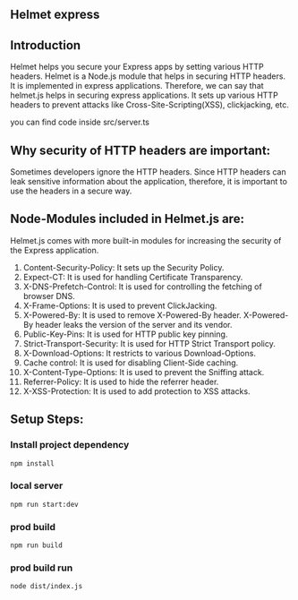 ## Helmet express

## Introduction
  Helmet helps you secure your Express apps by setting various HTTP headers.
  Helmet is a Node.js module that helps in securing HTTP headers. It is implemented in express applications. Therefore, we can say that helmet.js helps in securing express applications. It sets up various HTTP headers to prevent attacks like Cross-Site-Scripting(XSS), clickjacking, etc.
  
  you can find code inside src/server.ts

## Why security of HTTP headers are important: 
  Sometimes developers ignore the HTTP headers. Since HTTP headers can leak sensitive information about the application, therefore, it is important to use the headers in a secure way.

## Node-Modules included in Helmet.js are: 
  Helmet.js comes with more built-in modules for increasing the security of the Express application.

  1. Content-Security-Policy: It sets up the Security Policy.
  2. Expect-CT: It is used for handling Certificate Transparency.
  3. X-DNS-Prefetch-Control: It is used for controlling the fetching of browser DNS.
  4. X-Frame-Options: It is used to prevent ClickJacking.
  5. X-Powered-By: It is used to remove X-Powered-By header. X-Powered-By header leaks the version of the server and its vendor.
  6. Public-Key-Pins: It is used for HTTP public key pinning.
  7. Strict-Transport-Security: It is used for HTTP Strict Transport policy.
  8. X-Download-Options: It restricts to various Download-Options.
  9. Cache control: It is used for disabling Client-Side caching.
  10. X-Content-Type-Options: It is used to prevent the Sniffing attack.
  11. Referrer-Policy: It is used to hide the referrer header.
  12. X-XSS-Protection: It is used to add protection to XSS attacks.

## Setup Steps:
### Install project dependency
`npm install`
### local server
`npm run start:dev`
### prod build
`npm run build`
### prod build run
`node dist/index.js`